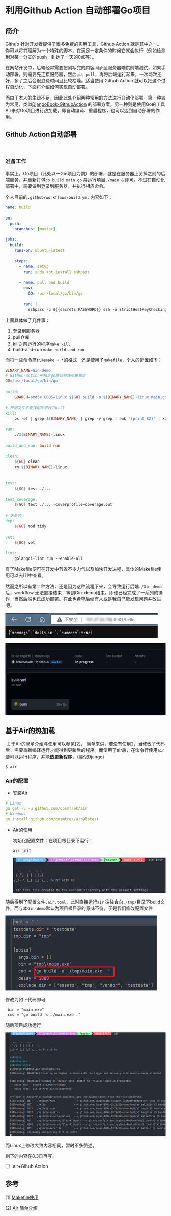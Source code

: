 # 利用Github Action 自动部署Go项目

## 简介

Github 针对开发者提供了很多免费的实用工具，Github Action 就是其中之一。你可以将其理解为一个特殊的脚本，在满足一定条件的时候它就会执行（例如检测到对某一分支的push，到达了一天的0点等）。

在网站开发中，后端经常需要把刚写完的内容同步至服务器端供前端测试，如果手动部署，则需要先连接服务器，然后`git pull`，再将后端运行起来。一次两次还好，多了之后会很浪费时间且比较枯燥。适当使用 Github Action 就可以把这个过程自动化，下面将介绍如何实现自动部署。

而由于本人的生疏不足，因此此处介绍两种常用的方法进行自动化部署。第一种较为常见，类似[DjangoBook-GithubAction](https://super-buaa-2021.github.io/Djangobook/post/ch3/3.html) 的部署方案，另一种则是使用Go的工具Air来对Go项目进行热加载，即自动编译、重启程序，也可以达到自动部署的作用。









##  Github Action自动部署

​	

### 准备工作

事实上，Go项目（此处以一Gin项目为例）的部署，就是在服务器上关掉之前的后端服务，并重新打包`go build main.go` 并运行项目`./main &`  即可。不过在自动化部署中，需要做到登录到服务器，并执行相应命令。

个人目前的`.github/workflows/build.yml` 内容如下：

```yaml
name: build

on:
  push:
    branches: [master]

jobs:
  build:
    runs-on: ubuntu-latest

    steps:
      - name: setup
        run: sudo apt install sshpass

      - name: pull and build
        env:
          GO: /usr/local/go/bin/go

        run: |
          sshpass -p ${{secrets.PASSWORD}} ssh -o StrictHostKeyChecking=no root@${{secrets.IP}} "cd /opt/Project/Gin-demo; git config --global http.postBuffer 1048576000;git pull; make kill;    make dep;   ps -ef | grep Gin-demo; ls ./scripts/; nohup make build_and_run"
```

上面具体做了几件事：	

1. 登录到服务器
2. pull仓库
3. kill之前运行的程序`make kill`
4. build-and-run `make build_and_run`

而将一些命令简化为`make + *`的格式，还是使用了`Makefile`，个人的配置如下：

```makefile
BINARY_NAME=Gin-demo
# Github-action中指定go路径并使用更稳定
GO=/usr/local/go/bin/go

build:
	GOARCH=amd64 GOOS=linux ${GO} build -o ${BINARY_NAME}-linux main.go

# 根据文件名查找相应进程并kill
kill:
	ps -ef | grep ${BINARY_NAME} | grep -v grep | awk '{print $2}' | xargs kill -9

run:
	./${BINARY_NAME}-linux

build_and_run: build run

clean:
	${GO} clean
	rm ${BINARY_NAME}-linux


test:
	${GO} test ./...

test_coverage:
	${GO} test ./... -coverprofile=coverage.out

# 更新包
dep:
	${GO} mod tidy

vet:
	${GO} vet

lint:
	golangci-lint run --enable-all
```

有了Makefile便可在开发中节省不少力气以及加快开发进程，具体的Makefile使用可以去[1]中查看。



然而之所以有第二种方法，还是因为这种流程下来，会导致运行后端`./Gin-demo`后，workflow 无法直接结束：等到Gin-demo结束。即便已经完成了一系列的操作，当然后端也已成功部署。在此也希望后续有人或是我自己能发现问题并改进吧。

![image-20220802234121282](img/github-action/image-20220802234121282.png)

![image-20220802234002987](img/github-action/image-20220802234002987.png)





## 基于Air的热加载

​	关于Air的简单介绍与使用可以参见[2]， 简单来讲，若没有使用2，当修改了代码后，需要重新编译运行才能得到更新后的程序。而使用了air后，在命令行使用`air` 便可以运行程序，并能**热更新程序**，（类似Django）

```
$ air
```



### Air的配置

- 安装Air

```yml
# Linux
go get -v -u github.com/cosmtrek/air
# Windows
go install github.com/cosmtrek/air@latest
```

- Air的使用

  初始化配置文件：在项目根目录下运行：

  ```
  air init
  ```

  ![image-20220802234902161](img/github-action/image-20220802234902161.png)



​	随后得到了配置文件`.air.toml`，此时直接运行`air` 往往会向`./tmp/`目录下build文件，而与本`Gin-demo`默认为项目根目录的意味不符，于是我们修改配置文件

![image-20220802235214546](img/github-action/image-20220802235214546.png)



修改为如下代码即可

```
 bin = "main.exe"
 cmd = "go build -o ./main.exe ."
```

随后项目成功运行

![image-20220802235413629](img/github-action/image-20220802235413629.png)

而Linux上修改大致内容相同，暂时不多赘述。

剩下的内容在8.3日再写。

- [ ]  air+Gihub Action



## 参考

[1] [Makefile使用](https://zhuanlan.zhihu.com/p/190812851)

[2] [Air 简单介绍](https://studygolang.com/articles/30962)
